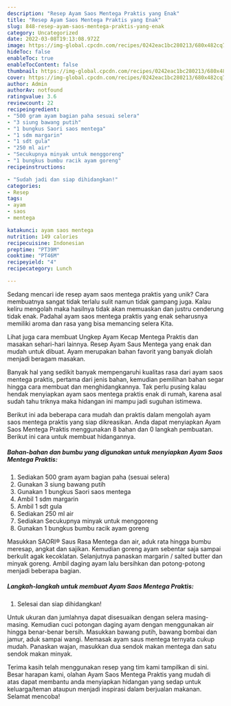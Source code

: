 ```yaml
---
description: "Resep Ayam Saos Mentega Praktis yang Enak"
title: "Resep Ayam Saos Mentega Praktis yang Enak"
slug: 848-resep-ayam-saos-mentega-praktis-yang-enak
category: Uncategorized
date: 2022-03-08T19:13:08.972Z
image: https://img-global.cpcdn.com/recipes/0242eac1bc280213/680x482cq70/ayam-saos-mentega-praktis-foto-resep-utama.jpg
hideToc: false
enableToc: true
enableTocContent: false
thumbnail: https://img-global.cpcdn.com/recipes/0242eac1bc280213/680x482cq70/ayam-saos-mentega-praktis-foto-resep-utama.jpg
cover: https://img-global.cpcdn.com/recipes/0242eac1bc280213/680x482cq70/ayam-saos-mentega-praktis-foto-resep-utama.jpg
author: Admin
authorAv: notfound
ratingvalue: 3.6
reviewcount: 22
recipeingredient:
- "500 gram ayam bagian paha sesuai selera"
- "3 siung bawang putih"
- "1 bungkus Saori saos mentega"
- "1 sdm margarin"
- "1 sdt gula"
- "250 ml air"
- "Secukupnya minyak untuk menggoreng"
- "1 bungkus bumbu racik ayam goreng"
recipeinstructions:

- "Sudah jadi dan siap dihidangkan!"
categories:
- Resep
tags:
- ayam
- saos
- mentega

katakunci: ayam saos mentega 
nutrition: 149 calories
recipecuisine: Indonesian
preptime: "PT39M"
cooktime: "PT46M"
recipeyield: "4"
recipecategory: Lunch

---
```





Sedang mencari ide resep ayam saos mentega praktis yang unik? Cara membuatnya sangat tidak terlalu sulit namun tidak gampang juga. Kalau keliru mengolah maka hasilnya tidak akan memuaskan dan justru cenderung tidak enak. Padahal ayam saos mentega praktis yang enak seharusnya memiliki aroma dan rasa yang bisa memancing selera Kita.





Lihat juga cara membuat Ungkep Ayam Kecap Mentega Praktis dan masakan sehari-hari lainnya. Resep Ayam Saus Mentega yang enak dan mudah untuk dibuat. Ayam merupakan bahan favorit yang banyak diolah menjadi beragam masakan.

Banyak hal yang sedikit banyak mempengaruhi kualitas rasa dari ayam saos mentega praktis, pertama dari jenis bahan, kemudian pemilihan bahan segar hingga cara membuat dan menghidangkannya. Tak perlu pusing kalau hendak menyiapkan ayam saos mentega praktis enak di rumah, karena asal sudah tahu triknya maka hidangan ini mampu jadi suguhan istimewa.






Berikut ini ada beberapa cara mudah dan praktis dalam mengolah ayam saos mentega praktis yang siap dikreasikan. Anda dapat menyiapkan Ayam Saos Mentega Praktis menggunakan 8 bahan dan 0 langkah pembuatan. Berikut ini cara untuk membuat hidangannya.

<!--inarticleads1-->

##### Bahan-bahan dan bumbu yang digunakan untuk menyiapkan Ayam Saos Mentega Praktis:

1. Sediakan 500 gram ayam bagian paha (sesuai selera)
1. Gunakan 3 siung bawang putih
1. Gunakan 1 bungkus Saori saos mentega
1. Ambil 1 sdm margarin
1. Ambil 1 sdt gula
1. Sediakan 250 ml air
1. Sediakan Secukupnya minyak untuk menggoreng
1. Gunakan 1 bungkus bumbu racik ayam goreng


Masukkan SAORI® Saus Rasa Mentega dan air, aduk rata hingga bumbu meresap, angkat dan sajikan. Kemudian goreng ayam sebentar saja sampai berkulit agak kecoklatan. Selanjutnya panaskan margarin / salted butter dan minyak goreng. Ambil daging ayam lalu bersihkan dan potong-potong menjadi beberapa bagian. 

<!--inarticleads2-->

##### Langkah-langkah untuk membuat Ayam Saos Mentega Praktis:


1. Selesai dan siap dihidangkan!

Untuk ukuran dan jumlahnya dapat disesuaikan dengan selera masing-masing. Kemudian cuci potongan daging ayam dengan menggunakan air hingga benar-benar bersih. Masukkan bawang putih, bawang bombai dan jamur, aduk sampai wangi. Memasak ayam saus mentega ternyata cukup mudah. Panaskan wajan, masukkan dua sendok makan mentega dan satu sendok makan minyak. 

Terima kasih telah menggunakan resep yang tim kami tampilkan di sini. Besar harapan kami, olahan Ayam Saos Mentega Praktis yang mudah di atas dapat membantu anda menyiapkan hidangan yang sedap untuk keluarga/teman ataupun menjadi inspirasi dalam berjualan makanan. Selamat mencoba!
